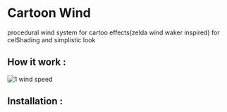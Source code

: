 # Cartoon Wind
procedural wind system for cartoo effects(zelda wind waker inspired) for celShading and simplistic look


## How it work :

![1 wind speed](https://github.com/Light974-M/UnityPersonalDataBank/assets/72139424/32829e79-785d-4896-bcee-3e02e5938fba)



## Installation :
